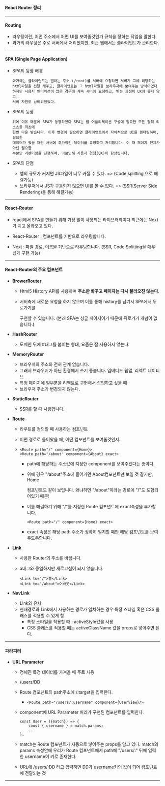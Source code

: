 #### React Router 정리

****

#### Routing 

- 라우팅이란, 어떤 주소에서 어떤 UI를 보여줄것인가  규칙을 정하는 작업을 말한다.
- 과거의 라우팅은 주로 서버에서 처리했지만, 최근 웹에서는 클라이언트가 관리한다.

****

#### SPA (Single Page Application)

* SPA의 등장 배경 

  ````
  과거에는 클라이언트는 원하는 주소 (/root)를 서버에 요청하면 서버가 그에 해당하는 
  html파일을 전달 해주고, 클라이언트는 그 html파일을 브라우저에 보여주는 방식이었다
  하지만 사용자 인터렉션이 많은 경우에 계속 서버에 요청하고, 받는 과정이 UX에 좋지 않고,
  서버 자원도 낭비되었었다.
  ````

* SPA의 등장

  ````
  위에 이유 때문에 SPA가 등장하였다 SPA는 웹 어플리케이션 구성에 필요한 모든 정적 리소스를 최초에 
  한번 다운 받습니다. 이후 변경이 필요하면 클라이언트에서 자체적으로 UI를 렌더링하며, 필요한
  데이터가 있을 때만 서버에 추가적인 데이터를 요청하고 처리합니다. 이 때 페이지 전체가 아닌 필요한 
  부분만 리렌더링을 진행하며, 이로인해 사용자 경험(UX)이 향상됩니다.
  ````

* SPA의 단점
  * 앱의 규모가 커지면 JS파일이 너무 커질 수 있다.    =>   (Code splitting 으로 해결가능)
  * 브라우저에서 JS가 구동되지 않으면 UI를 볼 수 없다.   =>  (SSR(Server Side Rendering)을 통해 해결가능)

****

#### React-Router

* react에서 SPA를 만들기 위해 가장 많이 사용되는 라이브러리이다 최근에는 Next가 치고 올라오고 있다.

* React-Router : 컴포넌트를 기반으로 라우팅합니다.
* Next : 파일 경로, 이름을 기반으로 라우팅합니다. (SSR, Code Splitting을 매우 쉽게 구현 가능)

****

#### React-Router의 주요 컴포넌트

* **BrowerRouter**

  * Html5 History API를 사용하며 **주소만 바꾸고 페이지는 다시 불러오진 않는다.**

  * 서버측에 새로운 요청을 하지 않으며 이를 통해 history를 남겨서 SPA에서 뒤로가기를

    구현할 수 있습니다. (본래 SPA는 싱글 페이지이기 때문에 뒤로가기 개념이 없습니다.)

* **HashRouter**

  * 도메인 뒤에 #태그를 붙이는 형태, 요즘은 잘 사용하지 않는다.

* **MemoryRouter**

  * 브라우저의 주소와 전혀 관계 없습니다.
  * 그래서 브라우저가 아닌 환경에서 쓰기 좋습니다. 임베디드 웹앱, 리액트 네이티브 
  * 특정 페이지에 일부분을 리액트로 구현해서 삽입하고 싶을 때
  * 브라우저 주소가 변경되지 않는다.

* **StaticRouter**

  * SSR를 할 때 사용합니다.

* **Route**

  * 라우트를 정의할 때 사용하는 컴포넌트

  * 어떤 경로로 들어왔을 때, 어떤 컴포넌트를 보여줄것인지.

  * ````react
    <Route path="/" component={Home}>
    <Route path="/about" component={About} exact>
    ````

    * path에 해당하는 주소값에 지정한 component를 보여주겠다는 뜻이다.

    * 위에 경우 "/about"주소에 들어가면 About컴포넌트만 보일 것 같지만, Home

      컴포넌트도 같이 보입니다. 왜냐하면  "/about"이라는 경로에 "/"도 포함되어있기 때문!

    * 이를 해결하기 위해 "/"를 지정한 Route 컴포넌트에 exact속성을 추가합니다.

      ````react
      <Route path="/" component={Home} exact>
      ````

    * exact 속성은 해당 path 주소가 정확히 일치할 때만 해당 컴포넌트를 보여주도록합니다.

* **Link**

  * 사용한 Router의 주소를 바꿉니다.

  * a태그와 동일하지만 새로고침이 되지 않습니다.

    ```react
    <Link to="/">홈</Link>
    <Link to="/about">어바웃</Link>
    ```

* **NavLink**
  * LInk와 유사
  * 현재경로와 Link에서 사용하는 경로가 일치하는 경우 특정 스타일 혹은 CSS 클래스를 적용할 수 있게 함
    * 특정 스타일을 적용할 때 : activeStyle값을 사용
    * CSS 클래스를 적용할 때는 activeClassName 값을 props로 넣어주면 된다.

****

#### 파라피터

* **URL Parameter**

  * 정해진 특정 데이터를 가져올 때 주로 사용

  * /users/DD

  * Route 컴포넌트의  path주소에 /:target을 입력한다.

    * ```` 
      <Route path="/users/:username" component={UserView}/>
      ````

  * component에 URL Parameter 처리가 구현된 컴포넌트를 입력한다.

    `````react
    const User = ({match}) => {
    	const { username } = match.params;
        ...
    };
    `````

  * match는 Route 컴포넌트가 자동으로 넣어주는 props를 담고 있다. match의 params 속성안에 우리가 Route 컴포넌트에서 path에 "/users/:" 뒤에 입력한 username이 키로 존재한다.
  * URL에 /users/:DD 라고 입력하면 DD가 username키의 값이 되어 컴포넌트에 전달되는 것

****







